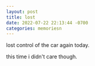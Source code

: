 ```yaml
---
layout: post
title: lost
date: 2022-07-22 22:13:44 -0700
categories: memoriesn
---
```


lost control of the car again today.

this time i didn't care though.
